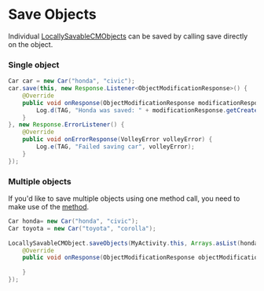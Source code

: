 # Save Objects

Individual [LocallySavableCMObjects](/docs/javadocs/com/cloudmine/api/db/BaseLocallySavableCMObject.html) can be saved by calling save directly on the object.

### Single object

```java
Car car = new Car("honda", "civic");
car.save(this, new Response.Listener<ObjectModificationResponse>() {
    @Override
    public void onResponse(ObjectModificationResponse modificationResponse) {
        Log.d(TAG, "Honda was saved: " + modificationResponse.getCreatedObjectIds());
    }
}, new Response.ErrorListener() {
    @Override
    public void onErrorResponse(VolleyError volleyError) {
        Log.e(TAG, "Failed saving car", volleyError);
    }
});
```

### Multiple objects

If you'd like to save multiple objects using one method call, you need to make use of the [method](/docs/javadocs/com/cloudmine/api/db/BaseLocallySavableCMObject.html#saveObjects(Context)).

```java
Car honda= new Car("honda", "civic");
Car toyota = new Car("toyota", "corolla");
 
LocallySavableCMObject.saveObjects(MyActivity.this, Arrays.asList(honda, toyota), new Response.Listener<ObjectModificationResponse>() {
    @Override
    public void onResponse(ObjectModificationResponse objectModificationResponse) {
 
    }
});
```
